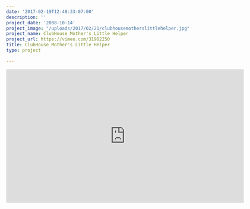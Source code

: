 ```yaml
---
date: '2017-02-19T12:48:33-07:00'
description: ''
project_date: '2008-10-14'
project_image: "/uploads/2017/02/21/clubhousemotherslittlehelper.jpg"
project_name: ClubHouse Mother's Little Helper
project_url: https://vimeo.com/31982250
title: ClubHouse Mother's Little Helper
type: project

---
```

<iframe src="https://player.vimeo.com/video/31982250" width="640" height="360" frameborder="0" webkitallowfullscreen mozallowfullscreen allowfullscreen></iframe>
